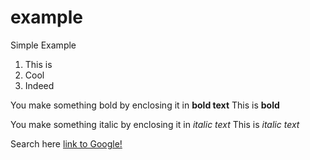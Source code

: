 # example
Simple Example

1. This is
2. Cool
3. Indeed

You make something bold by enclosing it in **bold text**
This is **bold**

You make something italic by enclosing it in *italic text*
This is *italic text*

Search here [link to Google!](http://google.com)


